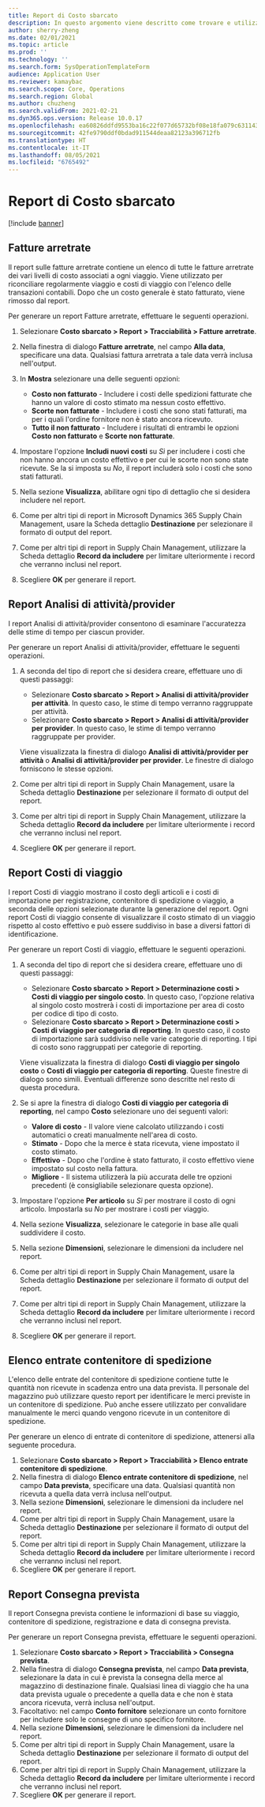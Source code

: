 ```yaml
---
title: Report di Costo sbarcato
description: In questo argomento viene descritto come trovare e utilizzare vari tipi di report disponibili per il modulo Costo sbarcato.
author: sherry-zheng
ms.date: 02/01/2021
ms.topic: article
ms.prod: ''
ms.technology: ''
ms.search.form: SysOperationTemplateForm
audience: Application User
ms.reviewer: kamaybac
ms.search.scope: Core, Operations
ms.search.region: Global
ms.author: chuzheng
ms.search.validFrom: 2021-02-21
ms.dyn365.ops.version: Release 10.0.17
ms.openlocfilehash: ea60826ddfd9553ba16c22f077d65732bf08e18fa079c6311431d35dd9aaa99f
ms.sourcegitcommit: 42fe9790ddf0bdad911544deaa82123a396712fb
ms.translationtype: HT
ms.contentlocale: it-IT
ms.lasthandoff: 08/05/2021
ms.locfileid: "6765492"
---
```

# <a name="landed-cost-reports"></a>Report di Costo sbarcato

[!include [banner](../../includes/banner.md)]

## <a name="outstanding-invoices"></a>Fatture arretrate

Il report sulle fatture arretrate contiene un elenco di tutte le fatture arretrate dei vari livelli di costo associati a ogni viaggio. Viene utilizzato per riconciliare regolarmente viaggio e costi di viaggio con l'elenco delle transazioni contabili. Dopo che un costo generale è stato fatturato, viene rimosso dal report.

Per generare un report Fatture arretrate, effettuare le seguenti operazioni.

1. Selezionare **Costo sbarcato \> Report \> Tracciabilità \> Fatture arretrate**.
1. Nella finestra di dialogo **Fatture arretrate**, nel campo **Alla data**, specificare una data. Qualsiasi fattura arretrata a tale data verrà inclusa nell'output.
1. In **Mostra** selezionare una delle seguenti opzioni:

    - **Costo non fatturato** - Includere i costi delle spedizioni fatturate che hanno un valore di costo stimato ma nessun costo effettivo.
    - **Scorte non fatturate** - Includere i costi che sono stati fatturati, ma per i quali l'ordine fornitore non è stato ancora ricevuto.
    - **Tutto il non fatturato** - Includere i risultati di entrambi le opzioni **Costo non fatturato** e **Scorte non fatturate**.

1. Impostare l'opzione **Includi nuovi costi** su *Sì* per includere i costi che non hanno ancora un costo effettivo e per cui le scorte non sono state ricevute. Se la si imposta su *No*, il report includerà solo i costi che sono stati fatturati.
1. Nella sezione **Visualizza**, abilitare ogni tipo di dettaglio che si desidera includere nel report.
1. Come per altri tipi di report in Microsoft Dynamics 365 Supply Chain Management, usare la Scheda dettaglio **Destinazione** per selezionare il formato di output del report.
1. Come per altri tipi di report in Supply Chain Management, utilizzare la Scheda dettaglio **Record da includere** per limitare ulteriormente i record che verranno inclusi nel report.
1. Scegliere **OK** per generare il report.

## <a name="activityprovider-analysis-reports"></a>Report Analisi di attività/provider

I report Analisi di attività/provider consentono di esaminare l'accuratezza delle stime di tempo per ciascun provider.

Per generare un report Analisi di attività/provider, effettuare le seguenti operazioni.

1. A seconda del tipo di report che si desidera creare, effettuare uno di questi passaggi:

    - Selezionare **Costo sbarcato \> Report \> Analisi di attività/provider per attività**. In questo caso, le stime di tempo verranno raggruppate per attività.
    - Selezionare **Costo sbarcato \> Report \> Analisi di attività/provider per provider**. In questo caso, le stime di tempo verranno raggruppate per provider.

    Viene visualizzata la finestra di dialogo **Analisi di attività/provider per attività** o **Analisi di attività/provider per provider**. Le finestre di dialogo forniscono le stesse opzioni.

1. Come per altri tipi di report in Supply Chain Management, usare la Scheda dettaglio **Destinazione** per selezionare il formato di output del report.
1. Come per altri tipi di report in Supply Chain Management, utilizzare la Scheda dettaglio **Record da includere** per limitare ulteriormente i record che verranno inclusi nel report.
1. Scegliere **OK** per generare il report.

## <a name="voyage-costing-reports"></a>Report Costi di viaggio

I report Costi di viaggio mostrano il costo degli articoli e i costi di importazione per registrazione, contenitore di spedizione o viaggio, a seconda delle opzioni selezionate durante la generazione del report. Ogni report Costi di viaggio consente di visualizzare il costo stimato di un viaggio rispetto al costo effettivo e può essere suddiviso in base a diversi fattori di identificazione.

Per generare un report Costi di viaggio, effettuare le seguenti operazioni.

1. A seconda del tipo di report che si desidera creare, effettuare uno di questi passaggi:

    - Selezionare **Costo sbarcato \> Report \> Determinazione costi \> Costi di viaggio per singolo costo**. In questo caso, l'opzione relativa al singolo costo mostrerà i costi di importazione per area di costo per codice di tipo di costo.
    - Selezionare **Costo sbarcato \> Report \> Determinazione costi \> Costi di viaggio per categoria di reporting**. In questo caso, il costo di importazione sarà suddiviso nelle varie categorie di reporting. I tipi di costo sono raggruppati per categorie di reporting.

    Viene visualizzata la finestra di dialogo **Costi di viaggio per singolo costo** o **Costi di viaggio per categoria di reporting**. Queste finestre di dialogo sono simili. Eventuali differenze sono descritte nel resto di questa procedura.

1. Se si apre la finestra di dialogo **Costi di viaggio per categoria di reporting**, nel campo **Costo** selezionare uno dei seguenti valori:

    - **Valore di costo** - Il valore viene calcolato utilizzando i costi automatici o creati manualmente nell'area di costo.
    - **Stimato** - Dopo che la merce è stata ricevuta, viene impostato il costo stimato.
    - **Effettivo** - Dopo che l'ordine è stato fatturato, il costo effettivo viene impostato sul costo nella fattura.
    - **Migliore** - Il sistema utilizzerà la più accurata delle tre opzioni precedenti (è consigliabile selezionare questa opzione).

1. Impostare l'opzione **Per articolo** su *Sì* per mostrare il costo di ogni articolo. Impostarla su *No* per mostrare i costi per viaggio.
1. Nella sezione **Visualizza**, selezionare le categorie in base alle quali suddividere il costo.
1. Nella sezione **Dimensioni**, selezionare le dimensioni da includere nel report.
1. Come per altri tipi di report in Supply Chain Management, usare la Scheda dettaglio **Destinazione** per selezionare il formato di output del report.
1. Come per altri tipi di report in Supply Chain Management, utilizzare la Scheda dettaglio **Record da includere** per limitare ulteriormente i record che verranno inclusi nel report.
1. Scegliere **OK** per generare il report.

## <a name="shipping-container-receipts-list"></a>Elenco entrate contenitore di spedizione

L'elenco delle entrate del contenitore di spedizione contiene tutte le quantità non ricevute in scadenza entro una data prevista. Il personale del magazzino può utilizzare questo report per identificare le merci previste in un contenitore di spedizione. Può anche essere utilizzato per convalidare manualmente le merci quando vengono ricevute in un contenitore di spedizione.

Per generare un elenco di entrate di contenitore di spedizione, attenersi alla seguente procedura.

1. Selezionare **Costo sbarcato \> Report \> Tracciabilità \> Elenco entrate contenitore di spedizione**.
1. Nella finestra di dialogo **Elenco entrate contenitore di spedizione**, nel campo **Data prevista**, specificare una data. Qualsiasi quantità non ricevuta a quella data verrà inclusa nell'output.
1. Nella sezione **Dimensioni**, selezionare le dimensioni da includere nel report.
1. Come per altri tipi di report in Supply Chain Management, usare la Scheda dettaglio **Destinazione** per selezionare il formato di output del report.
1. Come per altri tipi di report in Supply Chain Management, utilizzare la Scheda dettaglio **Record da includere** per limitare ulteriormente i record che verranno inclusi nel report.
1. Scegliere **OK** per generare il report.

## <a name="expected-delivery-report"></a>Report Consegna prevista

Il report Consegna prevista contiene le informazioni di base su viaggio, contenitore di spedizione, registrazione e data di consegna prevista.

Per generare un report Consegna prevista, effettuare le seguenti operazioni.

1. Selezionare **Costo sbarcato \> Report \> Tracciabilità \> Consegna prevista**.
1. Nella finestra di dialogo **Consegna prevista**, nel campo **Data prevista**, selezionare la data in cui è prevista la consegna della merce al magazzino di destinazione finale. Qualsiasi linea di viaggio che ha una data prevista uguale o precedente a quella data e che non è stata ancora ricevuta, verrà inclusa nell'output.
1. Facoltativo: nel campo **Conto fornitore** selezionare un conto fornitore per includere solo le consegne di uno specifico fornitore.
1. Nella sezione **Dimensioni**, selezionare le dimensioni da includere nel report.
1. Come per altri tipi di report in Supply Chain Management, usare la Scheda dettaglio **Destinazione** per selezionare il formato di output del report.
1. Come per altri tipi di report in Supply Chain Management, utilizzare la Scheda dettaglio **Record da includere** per limitare ulteriormente i record che verranno inclusi nel report.
1. Scegliere **OK** per generare il report.
